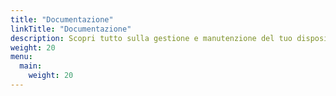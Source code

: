 ```yaml
---
title: "Documentazione"
linkTitle: "Documentazione"
description: Scopri tutto sulla gestione e manutenzione del tuo dispositivo VitalControl.
weight: 20
menu:
  main:
    weight: 20
---
```

